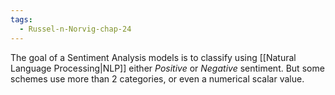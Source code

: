 ```yaml
---
tags:
  - Russel-n-Norvig-chap-24
---
```

The goal of a Sentiment Analysis models is to classify using [[Natural Language Processing|NLP]] either *Positive* or *Negative* sentiment. But some schemes use more than 2 categories, or even a numerical scalar value.